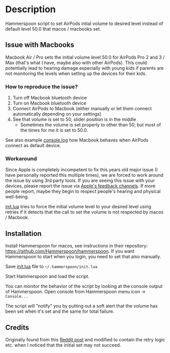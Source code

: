 # Description

Hammerspoon script to set AirPods intial volume to desired level instead of default level 50.0 that macos / macbooks set.

## Issue with Macbooks

Macbook Air / Pro sets the initial volume level 50.0 for AirPods Pro 2 and 3 / Max (that's what I have, maybe also with other AirPods).
This could potentially lead to hearing damage especially with young kids if parents are not monitoring the levels when setting up the devices for their kids.

### How to reproduce the issue?

1. Turn off Macbook bluetooth device
2. Turn on Macbook bluetooth device
3. Connect AirPods to Macbook (either manually or let them connect automatically depending on your settings)
4. See that volume is set to 50, slider position is in the middle
   - Sometimes the volume is set properly to other than 50, but most of the times for me it is set to 50.0.

See also example [console.log](https://github.com/tpaananen/airvol/blob/main/console.log) how Macbook behaves when AirPods connect as default device.

### Workaround

Since Apple is completely incompetent to fix this years old major issue (I have personally reported this multiple times), we are forced to work around the issue by using 3rd party tools.
If you are seeing this issue with your devices, please report the issue via [Apple's feedback channels](https://www.apple.com/feedback/). If more people report, maybe they begin to respect people's hearing and physical well-being.

[init.lua](https://github.com/tpaananen/airvol/blob/main/init.lua) tries to force the initial volume level to your desired level using retries if it detects that the call to set the volume is not respected by macos / Macbook.

## Installation

Install Hammerspoon for macos, see instructions in their repository: <https://github.com/Hammerspoon/hammerspoon>.
If you want Hammerspoon to start when you login, you need to set that also manually.

Save [init.lua](https://github.com/tpaananen/airvol/blob/main/init.lua) file to `~/.hammerspoon/init.lua`

Start Hammerspoon and load the script.

You can monitor the behavior of the script by looking at the console output of Hammerspoon. Open console from Hammerspoon menu icon -> `Console...`

The script will "notify" you by putting out a soft alert that the volume has been set when it's set and the same for total failure.

## Credits

Originally found from this [Reddit post](https://www.reddit.com/r/MacOS/comments/16wkyvu/comment/n6tli2g) and modified to contain the retry logic etc. when I noticed that the initial set may not succeed.
